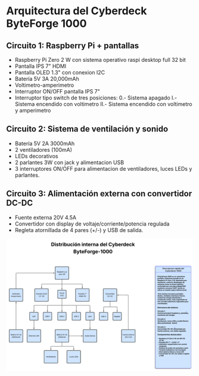 # Arquitectura del Cyberdeck ByteForge 1000

## Circuito 1: Raspberry Pi + pantallas
- Raspberry Pi Zero 2 W con sistema operativo raspi desktop full 32 bit
- Pantalla IPS 7" HDMI 
- Pantalla OLED 1.3" con conexion I2C
- Batería 5V 3A 20,000mAh
- Voltimetro-amperimetro
- Interruptor ON/OFF pantalla IPS 7"
- Interruptor tipo switch de tres posiciones:
  0.- Sistema apagado
  I.- Sistema encendido con voltimetro
  II.- Sistema encendido con voltimetro y amperimetro
                                            

## Circuito 2: Sistema de ventilación y sonido
- Batería 5V 2A 3000mAh
- 2 ventiladores (100mA)
- LEDs decorativos
- 2 parlantes 3W con jack y alimentacion USB
- 3 interruptores ON/OFF para alimentacion de ventiladores, luces LEDs y parlantes.


## Circuito 3: Alimentación externa con convertidor DC-DC
- Fuente externa 20V 4.5A
- Convertidor con display de voltaje/corriente/potencia regulada
- Regleta atornillada de 4 pares (+/-) y USB de salida.
  
![Diagrama de conexiones del ByteForge 1000](fotos_cyberdeck/Diagrama_conexiones_ByteForge-1000.png)
